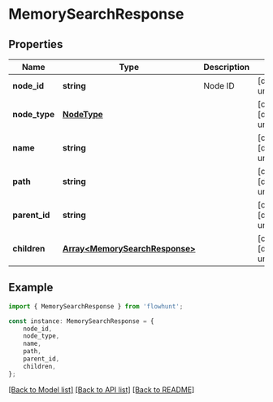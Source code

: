 # MemorySearchResponse


## Properties

Name | Type | Description | Notes
------------ | ------------- | ------------- | -------------
**node_id** | **string** | Node ID | [default to undefined]
**node_type** | [**NodeType**](NodeType.md) |  | [optional] [default to undefined]
**name** | **string** |  | [optional] [default to undefined]
**path** | **string** |  | [optional] [default to undefined]
**parent_id** | **string** |  | [optional] [default to undefined]
**children** | [**Array&lt;MemorySearchResponse&gt;**](MemorySearchResponse.md) |  | [optional] [default to undefined]

## Example

```typescript
import { MemorySearchResponse } from 'flowhunt';

const instance: MemorySearchResponse = {
    node_id,
    node_type,
    name,
    path,
    parent_id,
    children,
};
```

[[Back to Model list]](../README.md#documentation-for-models) [[Back to API list]](../README.md#documentation-for-api-endpoints) [[Back to README]](../README.md)
